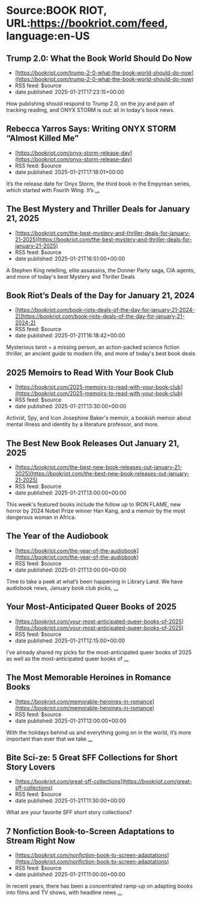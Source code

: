 # Source:BOOK RIOT, URL:https://bookriot.com/feed, language:en-US

## Trump 2.0: What the Book World Should Do Now
 - [https://bookriot.com/trump-2-0-what-the-book-world-should-do-now](https://bookriot.com/trump-2-0-what-the-book-world-should-do-now)
 - RSS feed: $source
 - date published: 2025-01-21T17:23:15+00:00

How publishing should respond to Trump 2.0, on the joy and pain of tracking reading, and ONYX STORM is out: all in today's book news.

## Rebecca Yarros Says: Writing ONYX STORM “Almost Killed Me”
 - [https://bookriot.com/onyx-storm-release-day](https://bookriot.com/onyx-storm-release-day)
 - RSS feed: $source
 - date published: 2025-01-21T17:18:01+00:00

It&#8217;s the release date for Onyx Storm, the third book in the Empyrean series, which started with Fourth Wing. It&#8217;s <a class="read-more" href="https://bookriot.com/onyx-storm-release-day/">...</a>

## The Best Mystery and Thriller Deals for January 21, 2025
 - [https://bookriot.com/the-best-mystery-and-thriller-deals-for-january-21-2025](https://bookriot.com/the-best-mystery-and-thriller-deals-for-january-21-2025)
 - RSS feed: $source
 - date published: 2025-01-21T16:51:00+00:00

A Stephen King retelling, elite assassins, the Donner Party saga, CIA agents, and more of today's best Mystery and Thriller Deals

## Book Riot’s Deals of the Day for January 21, 2024
 - [https://bookriot.com/book-riots-deals-of-the-day-for-january-21-2024-2](https://bookriot.com/book-riots-deals-of-the-day-for-january-21-2024-2)
 - RSS feed: $source
 - date published: 2025-01-21T16:18:42+00:00

Mysterious tarot + a missing person, an action-packed science fiction thriller, an ancient guide to modern life, and more of today's best book deals

## 2025 Memoirs to Read With Your Book Club
 - [https://bookriot.com/2025-memoirs-to-read-with-your-book-club](https://bookriot.com/2025-memoirs-to-read-with-your-book-club)
 - RSS feed: $source
 - date published: 2025-01-21T13:30:00+00:00

Activist, Spy, and Icon Josephine Baker's memoir, a bookish memoir about mental illness and identity by a literature professor, and more.

## The Best New Book Releases Out January 21, 2025
 - [https://bookriot.com/the-best-new-book-releases-out-january-21-2025](https://bookriot.com/the-best-new-book-releases-out-january-21-2025)
 - RSS feed: $source
 - date published: 2025-01-21T13:00:00+00:00

This week's featured books include the follow up to IRON FLAME, new horror by 2024 Nobel Prize winner Han Kang, and a memoir by the most dangerous woman in Africa.

## The Year of the Audiobook
 - [https://bookriot.com/the-year-of-the-audiobook](https://bookriot.com/the-year-of-the-audiobook)
 - RSS feed: $source
 - date published: 2025-01-21T13:00:00+00:00

Time to take a peek at what&#8217;s been happening in Library Land. We have audiobook news, January book club picks, <a class="read-more" href="https://bookriot.com/the-year-of-the-audiobook/">...</a>

## Your Most-Anticipated Queer Books of 2025
 - [https://bookriot.com/your-most-anticipated-queer-books-of-2025](https://bookriot.com/your-most-anticipated-queer-books-of-2025)
 - RSS feed: $source
 - date published: 2025-01-21T12:15:00+00:00

I&#8217;ve already shared my picks for the most-anticipated queer books of 2025 as well as the most-anticipated queer books of <a class="read-more" href="https://bookriot.com/your-most-anticipated-queer-books-of-2025/">...</a>

## The Most Memorable Heroines in Romance Books
 - [https://bookriot.com/memorable-heroines-in-romance](https://bookriot.com/memorable-heroines-in-romance)
 - RSS feed: $source
 - date published: 2025-01-21T12:00:00+00:00

With the holidays behind us and everything going on in the world, it’s more important than ever that we take <a class="read-more" href="https://bookriot.com/memorable-heroines-in-romance/">...</a>

## Bite Sci-ze: 5 Great SFF Collections for Short Story Lovers
 - [https://bookriot.com/great-sff-collections](https://bookriot.com/great-sff-collections)
 - RSS feed: $source
 - date published: 2025-01-21T11:30:00+00:00

What are your favorite SFF short story collections?

## 7 Nonfiction Book-to-Screen Adaptations to Stream Right Now
 - [https://bookriot.com/nonfiction-book-to-screen-adaptations](https://bookriot.com/nonfiction-book-to-screen-adaptations)
 - RSS feed: $source
 - date published: 2025-01-21T11:00:00+00:00

In recent years, there has been a concentrated ramp-up on adapting books into films and TV shows, with headline news <a class="read-more" href="https://bookriot.com/nonfiction-book-to-screen-adaptations/">...</a>

